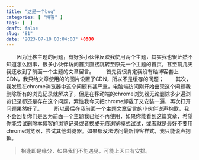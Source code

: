 ```yaml
---
title: "这是一个bug"
categories: [ "博客" ]
tags: [  ]
draft: false
slug: "81"
date: "2023-07-10 00:04:00" +0800
---
```


&emsp;&emsp;因为迁移主题的问题，有好多小伙伴反映我使用两个主题，其实我也很茫然不知道怎么回事，很多小伙伴访问首页直接跳转至原先一个主题的首页，甚至前几天我还收到了前面一个主题的文章留言。
&emsp;&emsp;首先我很肯定我没有给博客套上CDN，我只给文章使用的的图片设置了CDN，所以不是缓存的问题；
&emsp;&emsp;其次，我发现在chrome浏览器中这个问题有甚严重，电脑端访问刚开始出现这个问题我删除所有的浏览记录就解决了，但是在移动端的chrome浏览器无论删除多少遍浏览记录都还是存在这个问题，索性我今天把chrome卸载了又安装一遍，再次打开问题果然好了。
&emsp;&emsp;所以最后在我前面一个主题文章留言的小伙伴说声抱歉，我不会回复你们是因为前面一个主题我已经不再使用，如果你能看到这篇文章，希望你能尝试删除本博客的浏览记录或者换成无痕浏览模式试试，或者就是最好不要用chrome浏览器，尝试其他浏览器。如果都没法访问最新博客样式，我只能说声抱歉。

> 相逢即是缘分，如果我们不能遇见，可能上天自有安排。

